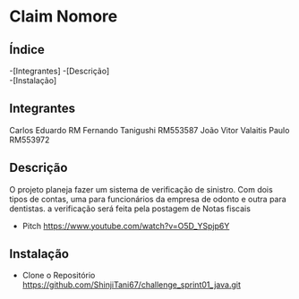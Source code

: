 # Claim Nomore  

## Índice 
-[Integrantes]
-[Descrição]   
-[Instalação]   

## Integrantes  
Carlos Eduardo RM
Fernando Tanigushi RM553587
João Vitor Valaitis Paulo RM553972


## Descrição
O projeto planeja fazer um sistema de verificação de sinistro. Com dois tipos de contas, uma para funcionários da empresa de odonto e outra para dentistas.
a verificação será feita pela postagem de Notas fiscais

- Pitch
https://www.youtube.com/watch?v=O5D_YSpjp6Y

## Instalação
- Clone o Repositório 
https://github.com/ShinjiTani67/challenge_sprint01_java.git
